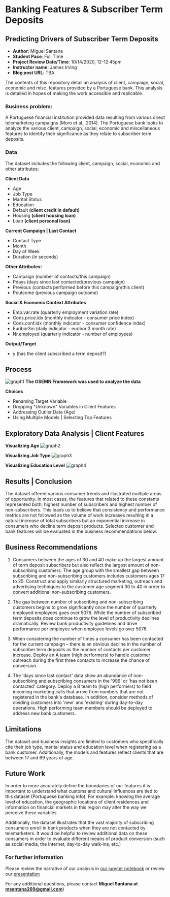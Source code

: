 # Banking Features & Subscriber Term Deposits  
## Predicting Drivers of Subscriber Term Deposits

* **Author**: Miguel Santana
* **Student Pace**: Full Time
* **Project Review Date/Time**: 10/14/2020, 12-12:45pm
* **Instructor name**: James Irving
* **Blog post URL**: TBA

The contents of this repository detail an analysis of client, campaign, social, economic and misc. features provided by a Portuguese bank. This analysis is detailed in hopes of making the work accessible and replicable.


### Business problem:

A Portuguese financial institution provided data resulting from various direct telemarketing campaigns (Moro et al., 2014). The Portuguese bank looks to analyze the various client, campaign, social, economic and miscellaneous features to identify their significance as they relate to subscriber term deposits. 

### Data
The dataset includes the following client, campaign, social, economic and other attributes:

**Client Data**
* Age
* Job Type
* Marital Status
* Education 
* Default **(client credit in default)**
* Housing **(client housing loan)**
* Loan **(client personal loan)**

**Current Campaign | Last Contact** 
* Contact Type
* Month 
* Day of Week 
* Duration (in seconds)

**Other Attributes:**
* Campaign (number of contacts/this campaign)
* Pdays (days since last contacted/previous campaign)
* Previous (contacts performed before this campaign/this client)
* Poutcome (previous campaign outcome)

**Social & Economic Context Attributes**
* Emp.var.rate (quarterly employment variation rate)
* Cons.price.idx (monthly indicator - consumer price index)
* Cons.conf.idx (monthly indicator - consumer confidence index)
* Euribor3m (daily indicator - euribor 3 month rate)
* Nr.employed (quarterly indicator - number of employees)

**Output/Target**
* y (has the client subscribed a term deposit?)

## Process
![graph1](./OSEMN.png)
**The OSEMN Framework was used to analyze the data**

**Choices**
- Renaming Target Variable
- Dropping "Unknown" Variables in Client Features
- Addressing Outlier Data (Age)
- Using Multiple Models | Selecting Top Features

## Exploratory Data Analysis | Client Features
**Visualizing Age**
![graph2](./age.png)

**Visualizing Job Type**
![graph3](./job.png)

**Visualizing Education Level**
![graph4](./education.png)

## Results | Conclusion

The dataset offered various consumer trends and illustrated multiple areas of opportunity. In most cases, the features that related to these constants represented both; highest number of subscribers and highest number of non-subscribers. This leads us to believe that consistency and performance metrics are not followed as the volume of work increases resulting in a natural increase of total subscribers but an exponential increase in consumers who decline term deposit products. Selected customer and bank features will be evaluated in the business recommendations below. 

<div class="alert alert-block alert-info">

## Business Recommendations

1) Consumers between the ages of 30 and 40 make up the largest amount of term deposit subscribers but also reflect the largest amount of non-subscribing customers. The age group with the smallest gap between subscribing and non-subscribing customers includes customers ages 17 to 25. Construct and apply similarly structured marketing, outreach and advertising techniques to the customer age segment 30 to 40 in order to convert additional non-subscribing customers. 

2) The gap between number of subscribing and non-subscribing customers begins to grow significantly once the number of quarterly employed employees goes over 5076. While the number of subscribed term deposits does continue to grow the level of productivity declines dramatically. Review bank productivity guidelines and drive performance per employee when employee levels go over 5076. 

3) When considering the number of times a consumer has been contacted for the current campaign – there is an obvious decline in the number of subscriber term deposits as the number of contacts per customer increase. Deploy an A team (high performers) to handle customer outreach during the first three contacts to increase the chance of conversion. 

4) The 'days since last contact' data show an abundance of non-subscribing and subscribing consumers in the '999' or 'has not been contacted' category. Deploy a B team to (high performers) to field incoming marketing calls that arrive from numbers that are not registered in the bank's database. In addition, consider methods of dividing customers into 'new' and 'existing' during day-to-day operations.  High performing team members should be deployed to address new bank customers.  

</div> 

## Limitations

The dataset and business insights are limited to customers who specifically cite their job type, marital status and education level when registering as a bank customer. Additionally, the models and features reflect clients that are between 17 and 69 years of age. 

## Future Work
In order to more accurately define the boundaries of our features it is important to understand what customs and cultural influences are tied to this dataset (Portuguese banking info). For example: knowing the average level of education, the geographic locations of client residences and information on financial markets in this region may alter the way we perceive these variables.

Additionally, the dataset illustrates that the vast majority of subscribing consumers enroll in bank products when they are not contacted by telemarketers. It would be helpful to review additional data on these consumers in order to evaluate different means of product conversion (such as social media, the Internet, day-to-day walk-ins, etc.)

### For further information
Please review the narrative of our analysis in [our jupyter notebook](./student.ipynb) or review our [presentation](./powerpoint.pdf)

For any additional questions, please contact **Miguel Santana at msantana269@gmail.com**)
